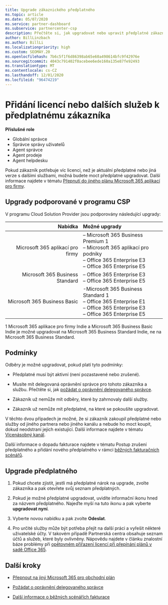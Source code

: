 ```yaml
---
title: Upgrade zákaznického předplatného
ms.topic: article
ms.date: 05/07/2020
ms.service: partner-dashboard
ms.subservice: partnercenter-csp
description: Přečtěte si, jak upgradovat nebo upravit předplatné zákazníka. Přidejte další licence nebo přejděte k jiné verzi s více službami.
author: BillLinzbach
ms.author: BillLi
ms.localizationpriority: high
ms.custom: SEOMAY.20
ms.openlocfilehash: 7b6c5f1f6d86398ab65e60a498614bfc9f42976e
ms.sourcegitcommit: 4043c791402f0acebee6ede160a135e87fe92493
ms.translationtype: MT
ms.contentlocale: cs-CZ
ms.lasthandoff: 12/01/2020
ms.locfileid: "96474219"
---
```

# <a name="add-licenses-or-more-services-to-a-customers-subscription"></a>Přidání licencí nebo dalších služeb k předplatnému zákazníka

**Příslušné role**

- Globální správce
- Správce správy uživatelů
- Agent správce
- Agent prodeje
- Agent helpdesku

Pokud zákazník potřebuje víc licencí, než je aktuální předplatné nebo jiná verze s dalšími službami, možná budete moct předplatné upgradovat. Další informace najdete v tématu [Přepnutí do jiného plánu Microsoft 365 aplikací pro firmy](/microsoft-365/commerce/subscriptions/switch-to-a-different-plan).

## <a name="upgrades-supported-in-the-csp-program"></a>Upgrady podporované v programu CSP <a id="upgradesubscription"></a>

V programu Cloud Solution Provider jsou podporovány následující upgrady:

| Nabídka | Možné upgrady|
|---:|:---|
| Microsoft 365 aplikací pro firmy   | – Microsoft 365 Business Premium 1 <br/>  – Microsoft 365 aplikací pro podniky <br/> – Office 365 Enterprise E3 <br/> – Office 365 Enterprise E5 <br/> |
| Microsoft 365 Business Standard    | – Office 365 Enterprise E3 <br/> – Office 365 Enterprise E5 <br/> |
| Microsoft 365 Business Basic | -Microsoft 365 Business Standard 1 <br/> – Office 365 Enterprise E1 <br/> – Office 365 Enterprise E3<br/> – Office 365 Enterprise E5 <br/> |

1 Microsoft 365 aplikace pro firmy Indie a Microsoft 365 Business Basic Indie je možné upgradovat na Microsoft 365 Business Standard Indie, ne na Microsoft 365 Business Standard.


## <a name="conditions"></a>Podmínky

Odběry je možné upgradovat, pokud platí tyto podmínky:

- Předplatné musí být aktivní (není pozastavené nebo zrušené).

- Musíte mít delegovaná oprávnění správce pro tohoto zákazníka a službu. Přečtěte si, jak [požádat o oprávnění delegovaného správce](request-a-relationship-with-a-customer.md).

- Zákazník už nemůže mít odběry, které by zahrnovaly další služby.

- Zákazník už nemůže mít předplatné, na které se pokoušíte upgradovat.

V těchto dvou případech je možné, že si zákazník zakoupil předplatné nebo služby od jiného partnera nebo jiného kanálu a nebude ho moct koupit, dokud neodstraní jejich existující. Další informace najdete v tématu [Vícenásobný kanál](multichannel.md).

Další informace o dopadu fakturace najdete v tématu Postup zrušení předplatného a přidání nového předplatného v rámci [běžných fakturačních scénářů](common-billing-scenarios.md).

## <a name="upgrade-a-subscription"></a>Upgrade předplatného

1. Pokud chcete zjistit, jestli má předplatné nárok na upgrade, zvolte zákazníka a pak otevřete svůj seznam předplatných.

2. Pokud je možné předplatné upgradovat, uvidíte informační ikonu hned za názvem předplatného. Najeďte myší na tuto ikonu a pak vyberte **upgradovat nyní**.

3. Vyberte novou nabídku a pak zvolte **Odeslat**.

4. Pro určité služby může být potřeba přejít na další práci a vyřešit některé uživatelské účty. V takovém případě Partnerská centra obsahuje seznam účtů a služeb, které byly ovlivněny. Nápovědu najdete v článku znalostní báze problémy při [opětovném přiřazení licencí při přepínání plánů v sadě Office 365](/microsoft-365/commerce/subscriptions/switch-to-a-different-plan).


## <a name="next-steps"></a>Další kroky

- [Přepnout na jiný Microsoft 365 pro obchodní plán](/microsoft-365/commerce/subscriptions/switch-to-a-different-plan)

- [Požádat o oprávnění delegovaného správce](request-a-relationship-with-a-customer.md)

- [Další informace o běžných scénářích fakturace](common-billing-scenarios.md)
